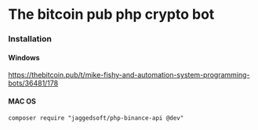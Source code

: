 # The bitcoin pub php crypto bot

### Installation

#### Windows
https://thebitcoin.pub/t/mike-fishy-and-automation-system-programming-bots/36481/178

#### MAC OS
```
composer require "jaggedsoft/php-binance-api @dev"
```
